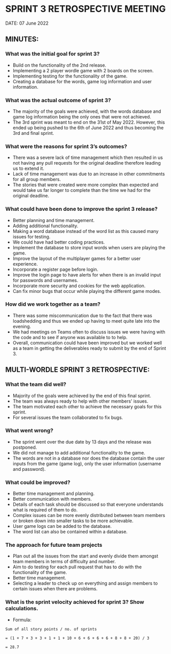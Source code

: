 # SPRINT 3 RETROSPECTIVE MEETING

DATE: 07 June 2022

## MINUTES:

### What was the initial goal for sprint 3?

-  Build on the functionality of the 2nd release.
-  Implementing a 2 player wordle game with 2 boards on the screen.
-  Implementing testing for the functionality of the game.
-  Creating a database for the words, game log information and user information.

### What was the actual outcome of sprint 3?

-  The majority of the goals were achieved, with the words database and game log information being the only ones that were not achieved.
-  The 3rd sprint was meant to end on the 31st of May 2022. However, this ended up being pushed to the 6th of June 2022 and thus becoming the 3rd and final sprint.

### What were the reasons for sprint 3’s outcomes?

-  There was a severe lack of time management which then resulted in us not having any pull requests for the original deadline therefore leading us to extend it.
- Lack of time management was due to an increase in other commitments for all group members. 
-  The stories that were created were more complex than expected and would take us far longer to complete than the time we had for the original deadline.

### What could have been done to improve the sprint 3 release?

-  Better planning and time management.
-  Adding additional functionality.
-  Making a word database instead of the word list as this caused many issues for testing.
-  We could have had better coding practices.
- Implement the database to store input words when users are playing the game.
- Improve the layout of the multiplayer games for a better user experience.
- Incorporate a register page before login. 
- Improve the login page to have alerts for when there is an invalid input for passwords and usernames. 
- Incorporate more security and cookies for the web application.
- Can fix minor bugs that occur while playing the different game modes. 


### How did we work together as a team?

-  There was some miscommunication due to the fact that there was loadshedding and thus we ended up having to meet quite late into the evening.
-  We had meetings on Teams often to discuss issues we were having with the code and to see if anyone was available to to help.
-  Overall, communication could have been improved but we worked well as a team in getting the deliverables ready to submit by the end of Sprint 3.

## MULTI-WORDLE SPRINT 3 RETROSPECTIVE:

### What the team did well?

-  Majority of the goals were achieved by the end of this final sprint.
-  The team was always ready to help with other members' issues.
- The team motivated each other to achieve the necessary goals for this sprint. 
- For several issues the team collaborated to fix bugs. 

### What went wrong?

-  The sprint went over the due date by 13 days and the release was postponed.
-  We did not manage to add additional functionality to the game.
-  The words are not in a database nor does the database contain the user inputs from the game (game log), only the user information (username and password).

### What could be improved?

- Better time management and planning.
- Better communication with members. 
- Details of each task should be discussed so that everyone understands what is required of them to do.
- Complex issues can be more evenly distributed between team members or broken down into smaller tasks to be more achievable.
- User game logs can be added to the database.
- The word list can also be contained within a database. 

### The approach for future team projects

-  Plan out all the issues from the start and evenly divide them amongst team members in terms of difficulty and number.
-  Aim to do testing for each pull request that has to do with the functionality of the game.
-  Better time management.
-  Selecting a leader to check up on everything and assign members to certain issues when there are problems.

### What is the sprint velocity achieved for sprint 3? Show calculations.

-  Formula:

`Sum of all story points / no. of sprints`

`= (1 + 7 + 3 + 3 + 1 + 1 + 10 + 6 + 6 + 6 + 6 + 8 + 8 + 20) / 3`

`= 28.7`
